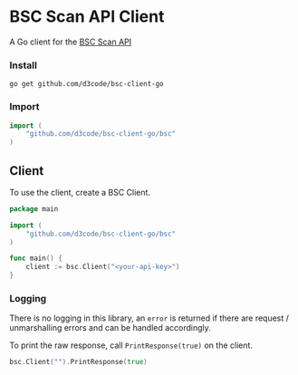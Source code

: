 # BSC Scan API Client

A Go client for the [BSC Scan API](https://coinmarketcap.com/api/documentation/v1/#section/Quick-Start-Guide)

### Install

```shell
go get github.com/d3code/bsc-client-go
```

### Import

```go
import (
    "github.com/d3code/bsc-client-go/bsc"
)
```

## Client

To use the client, create a BSC Client.

```go
package main

import (
    "github.com/d3code/bsc-client-go/bsc"
)

func main() {
    client := bsc.Client("<your-api-key>")
}
```

### Logging

There is no logging in this library, an `error` is returned if there are request / unmarshalling errors and can be handled accordingly.

To print the raw response, call `PrintResponse(true)` on the client.

```go
bsc.Client("").PrintResponse(true)
```